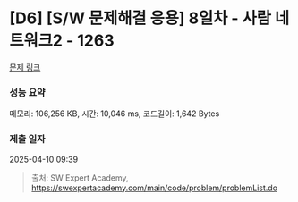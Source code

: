 # [D6] [S/W 문제해결 응용] 8일차 - 사람 네트워크2 - 1263 

[문제 링크](https://swexpertacademy.com/main/code/problem/problemDetail.do?contestProbId=AV18P2B6Iu8CFAZN) 

### 성능 요약

메모리: 106,256 KB, 시간: 10,046 ms, 코드길이: 1,642 Bytes

### 제출 일자

2025-04-10 09:39



> 출처: SW Expert Academy, https://swexpertacademy.com/main/code/problem/problemList.do